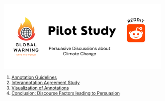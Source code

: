 <p align="center">
<img src="image/banner_pilot.png" alt="Persuasion Pilot Study"/>
</p>

1. [Annotation Guidelines](annotation_guidelines.md)
2. [Interannotation Agreement Study](interannotation_agreement_study.ipynb)
3. [Visualization of Annotations](annotation_vis.md)
4. [Conclusion: Discourse Factors leading to Persuasion](discourse_factors.md)

